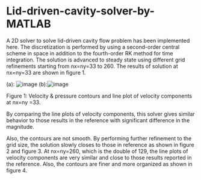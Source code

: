 # Lid-driven-cavity-solver-by-MATLAB

A 2D solver to solve lid-driven cavity flow problem has been implemented here. 
The discretization is performed by using a second-order central scheme in space in addition to the fourth-order RK method for time integration. 
The solution is advanced to steady state using different grid refinements starting from nx=ny=33 to 260. 
The results of solution at nx=ny=33 are shown in figure 1.

(a): ![image](https://user-images.githubusercontent.com/89004966/152657677-c2e91f6f-b573-4920-a4d9-470f995c4126.png) (b):![image](https://user-images.githubusercontent.com/89004966/152657745-0452d52c-776e-4ae5-a5bc-4fbf2504a084.png)


Figure 1: Velocity & pressure contours and line plot of velocity components at nx=ny =33.


By comparing the line plots of velocity components, this solver gives similar behavior to those results in the reference with significant difference in the magnitude. 

Also, the contours are not smooth. 
By performing further refinement to the grid size, the solution slowly closes to those in reference as shown in figure 2 and figure 3. 
At nx=ny=260, which is the double of 129, the line plots of velocity components are very similar and close to those results reported in the reference. 
Also, the contours are finer and more organized as shown in figure 4. 
